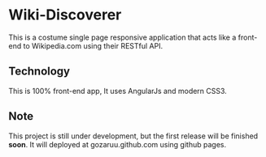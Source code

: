# Wiki-Discoverer
This is a costume single page responsive application that acts like a front-end to Wikipedia.com using their RESTful API.
## Technology
This is 100% front-end app, It uses AngularJs and modern CSS3.<br/>
## Note
This project is still under development, but the first release will be finished **soon**. It will deployed at gozaruu.github.com using github pages.
